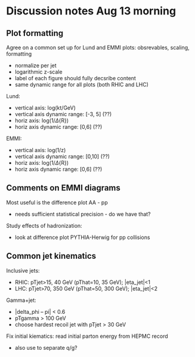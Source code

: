 # Discussion notes Aug 13 morning

## Plot formatting

Agree on a common set up for Lund and EMMI plots: obsrevables, scaling, formatting
   * normalize per jet
   * logarithmic z-scale
   * label of each figure should fully decsribe content
   * same dynamic range for all plots (both RHIC and LHC)

Lund: 
   * vertical axis: log(kt/GeV)
   * vertical axis dynamic range: [-3, 5]  (??)
   * horiz axis: log(1/$\Delta${R})
   * horiz axis dynamic range: [0,6] (??)
   
EMMI:
   * vertical axis: log(1/z)
   * vertical axis dynamic range: [0,10] (??)
   * horiz axis: log(1/$\Delta${R})
   * horiz axis dynamic range: [0,6] (??)
   
## Comments on EMMI diagrams

Most useful is the difference plot AA - pp
   * needs sufficient statistical precision - do we have that?
   
Study effects of hadronization: 
   * look at difference plot PYTHIA-Herwig for pp collisions

## Common jet kinematics 

Inclusive jets:
   * RHIC: pTjet>15, 40 GeV (pThat=10, 35 GeV); |eta_jet|<1
   * LHC: pTjet>70, 350 GeV (pThat=50, 300 GeV); |eta_jet|<2

Gamma+jet:
   * |delta_phi – pi| < 0.6
   * pTgamma > 100 GeV
   * choose hardest recoil jet with pTjet > 30 GeV

Fix initial kiematics: read initial parton energy from HEPMC record
   * also use to separate q/g?
   


